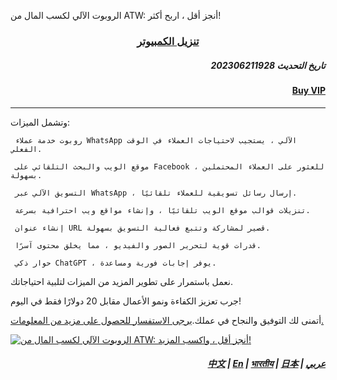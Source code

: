 الروبوت الآلي لكسب المال من ATW: أنجز أقل ، اربح أكثر!


### <p align='center'> [تنزيل الكمبيوتر](https://mega.nz/file/hJgkhBwD#SVsG2FgfMZ--TPg0Vo3PO4joIpgyFOlTH2WizqWmzsw) </p>

##### <p align='right'> تاريخ التحديث 202306211928 </p>
#### <p align='right'> [Buy VIP](https://wa.me/85298672794?text=ATW_get_VIP) </p>



---


وتشمل الميزات:

     روبوت خدمة عملاء WhatsApp الآلي ، يستجيب لاحتياجات العملاء في الوقت الفعلي.
    
     موقع الويب والبحث التلقائي على Facebook ، للعثور على العملاء المحتملين بسهولة.
    
     التسويق الآلي عبر WhatsApp ، إرسال رسائل تسويقية للعملاء تلقائيًا.
    
     تنزيلات قوالب موقع الويب تلقائيًا ، وإنشاء مواقع ويب احترافية بسرعة.
    
     إنشاء عنوان URL قصير لمشاركة وتتبع فعالية التسويق بسهولة.
    
     قدرات قوية لتحرير الصور والفيديو ، مما يخلق محتوى آسرًا.
    
     حوار ذكي ChatGPT ، يوفر إجابات فورية ومساعدة.


نعمل باستمرار على تطوير المزيد من الميزات لتلبية احتياجاتك.

جرب تعزيز الكفاءة ونمو الأعمال مقابل 20 دولارًا فقط في اليوم!


أتمنى لك التوفيق والنجاح في عملك.[يرجى الاستفسار للحصول على مزيد من المعلومات.](https://wa.me/85298672794?text=ATW_Automatic_Money_Making_information)




[![الروبوت الآلي لكسب المال من ATW: أنجز أقل ، واكسب المزيد!](https://assets.bizclikmedia.net/668/a988fae0899ef722105f773dbb2c077f:f225ccb80cadd67a3536890e199615e5/gettyimages-920743046-jpeg)](https://youtu.be/0ciZeEEKHjU)





##### <p align='right'> [中文](https://github.com/98672794/ATW/blob/main/README.md) | [En](https://github.com/98672794/ATW/blob/main/README_En.md) | [भारतीय](https://github.com/98672794/ATW/blob/main/README_भारतीय.md) | [日本](https://github.com/98672794/ATW/blob/main/README_日本.md) | [عربي](https://github.com/98672794/ATW/blob/main/README_عربي.md)</p>
